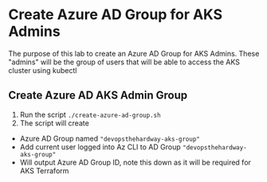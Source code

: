 # Create Azure AD Group for AKS Admins

The purpose of this lab to create an Azure AD Group for AKS Admins. These "admins" will be the group of users that will be able to access the AKS cluster using kubectl

## Create Azure AD AKS Admin Group
1. Run the script `./create-azure-ad-group.sh`
2. The script will create
- Azure AD Group named `"devopsthehardway-aks-group"`
- Add current user logged into Az CLI to AD Group `"devopsthehardway-aks-group"`
- Will output Azure AD Group ID, note this down as it will be required for AKS Terraform